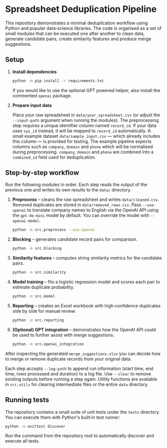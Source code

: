 # Spreadsheet Deduplication Pipeline

This repository demonstrates a minimal deduplication workflow using
Python and popular data‑science libraries.  The code is organised as a
set of small modules that can be executed one after another to clean
data, generate candidate pairs, create similarity features and produce
merge suggestions.

## Setup

1. **Install dependencies**

   ```bash
   python -m pip install -r requirements.txt
   ```

   If you would like to use the optional GPT powered helper, also
   install the commented ``openai`` package.

2. **Prepare input data**

   Place your raw spreadsheet in ``data/your_spreadsheet.csv`` (or
   adjust the ``--input-path`` argument when running the modules).  The
   preprocessing step requires a unique identifier column named
   ``record_id``.  If your data uses ``sys_id`` instead, it will be mapped to
   ``record_id`` automatically.  A small example dataset
   ``data/sample_input.csv`` &mdash; which already includes this column &mdash;
   is provided for testing.  The example pipeline expects columns such as
   ``company``, ``domain`` and ``phone`` which will be normalised during
   preprocessing. ``company``, ``domain`` and ``phone`` are combined into a
   ``combined_id`` field used for deduplication.

## Step‑by‑step workflow

Run the following modules in order.  Each step reads the output of the
previous one and writes its own results to the ``data/`` directory.

1. **Preprocess** – cleans the raw spreadsheet and writes
   ``data/cleaned.csv``. Removed duplicates are stored in
   ``data/removed_rows.csv``.  Pass ``--use-openai`` to translate company names to
   English via the OpenAI API using the ``gpt-4o-mini`` model by default. You
   can override the model with ``--openai-model``.

   ```bash
   python -m src.preprocess --use-openai
   ```

2. **Blocking** – generates candidate record pairs for comparison.

   ```bash
   python -m src.blocking
   ```

3. **Similarity features** – computes string similarity metrics for the
   candidate pairs.

   ```bash
   python -m src.similarity
   ```

4. **Model training** – fits a logistic regression model and scores each
   pair to estimate duplicate probability.

   ```bash
   python -m src.model
   ```

5. **Reporting** – creates an Excel workbook with high‑confidence
   duplicates side by side for manual review.

   ```bash
   python -m src.reporting
   ```

6. **(Optional) GPT integration** – demonstrates how the OpenAI API
   could be used to further assist with merge suggestions.

   ```bash
   python -m src.openai_integration
   ```

After inspecting the generated ``merge_suggestions.xlsx`` you can decide
how to merge or remove duplicate records from your original data.

Each step accepts ``--log-path`` to append run information (start time, end time,
rows processed and duration) to a log file. Use ``--clear`` to remove existing
outputs before running a step again. Utility functions are available in
``src.utils`` for clearing intermediate files or the entire ``data`` directory.

## Running tests

The repository contains a small suite of unit tests under the ``tests``
directory. You can execute them with Python's built‑in test runner:

```bash
python -m unittest discover
```

Run the command from the repository root to automatically discover and
execute all tests.
